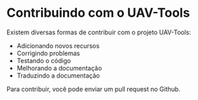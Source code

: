 # Contribuindo com o UAV-Tools

Existem diversas formas de contribuir com o projeto UAV-Tools:

* Adicionando novos recursos
* Corrigindo problemas
* Testando o código
* Melhorando a documentação
* Traduzindo a documentação

Para contribuir, você pode enviar um pull request no Github. 
